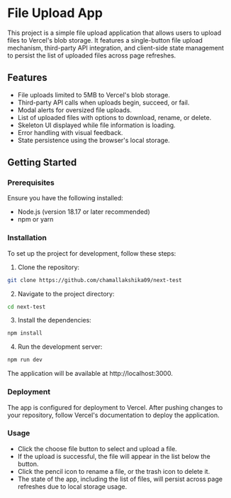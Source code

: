 # File Upload App

This project is a simple file upload application that allows users to upload files to Vercel's blob storage. It features a single-button file upload mechanism, third-party API integration, and client-side state management to persist the list of uploaded files across page refreshes.

## Features

- File uploads limited to 5MB to Vercel's blob storage.
- Third-party API calls when uploads begin, succeed, or fail.
- Modal alerts for oversized file uploads.
- List of uploaded files with options to download, rename, or delete.
- Skeleton UI displayed while file information is loading.
- Error handling with visual feedback.
- State persistence using the browser's local storage.

## Getting Started

### Prerequisites

Ensure you have the following installed:

- Node.js (version 18.17 or later recommended)
- npm or yarn

### Installation

To set up the project for development, follow these steps:

1. Clone the repository:

```bash
git clone https://github.com/chamallakshika09/next-test
```

2. Navigate to the project directory:

```bash
cd next-test
```

3. Install the dependencies:

```bash
npm install
```

4. Run the development server:

```bash
npm run dev
```

The application will be available at http://localhost:3000.

### Deployment

The app is configured for deployment to Vercel. After pushing changes to your repository, follow Vercel's documentation to deploy the application.

### Usage

- Click the choose file button to select and upload a file.
- If the upload is successful, the file will appear in the list below the button.
- Click the pencil icon to rename a file, or the trash icon to delete it.
- The state of the app, including the list of files, will persist across page refreshes due to local storage usage.
